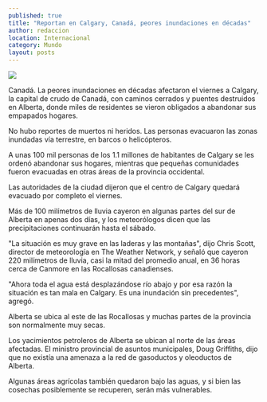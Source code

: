 ```yaml
---
published: true
title: "Reportan en Calgary, Canadá, peores inundaciones en décadas"
author: redaccion
location: Internacional
category: Mundo
layout: posts
---
```


![](http://i.imgur.com/0gYgtXSm.jpg)

Canadá. La peores inundaciones en décadas afectaron el viernes a Calgary, la capital de crudo de Canadá, con caminos cerrados y puentes destruidos en Alberta, donde miles de residentes se vieron obligados a abandonar sus empapados hogares.

No hubo reportes de muertos ni heridos. Las personas evacuaron las zonas inundadas vía terrestre, en barcos o helicópteros.

A unas 100 mil personas de los 1.1 millones de habitantes de Calgary se les ordenó abandonar sus hogares, mientras que pequeñas comunidades fueron evacuadas en otras áreas de la provincia occidental.

Las autoridades de la ciudad dijeron que el centro de Calgary quedará evacuado por completo el viernes.

Más de 100 milímetros de lluvia cayeron en algunas partes del sur de Alberta en apenas dos días, y los meteorólogos dicen que las precipitaciones continuarán hasta el sábado.

"La situación es muy grave en las laderas y las montañas", dijo Chris Scott, director de meteorología en The Weather Network, y señaló que cayeron 220 milímetros de lluvia, casi la mitad del promedio anual, en 36 horas cerca de Canmore en las Rocallosas canadienses.

"Ahora toda el agua está desplazándose río abajo y por esa razón la situación es tan mala en Calgary. Es una inundación sin precedentes", agregó.

Alberta se ubica al este de las Rocallosas y muchas partes de la provincia son normalmente muy secas.

Los yacimientos petroleros de Alberta se ubican al norte de las áreas afectadas. El ministro provincial de asuntos municipales, Doug Griffiths, dijo que no existía una amenaza a la red de gasoductos y oleoductos de Alberta.

Algunas áreas agrícolas también quedaron bajo las aguas, y si bien las cosechas posiblemente se recuperen, serán más vulnerables.
